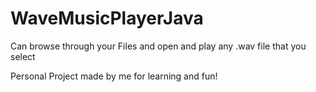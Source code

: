 # WaveMusicPlayerJava
Can browse through your Files and open and play any .wav file that you select

Personal Project made by me for learning and fun!
